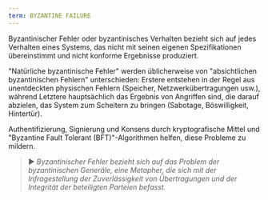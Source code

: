 ```yaml
---
term: BYZANTINE FAILURE
---
```


Byzantinischer Fehler oder byzantinisches Verhalten bezieht sich auf jedes Verhalten eines Systems, das nicht mit seinen eigenen Spezifikationen übereinstimmt und nicht konforme Ergebnisse produziert.

"Natürliche byzantinische Fehler" werden üblicherweise von "absichtlichen byzantinischen Fehlern" unterschieden: Erstere entstehen in der Regel aus unentdeckten physischen Fehlern (Speicher, Netzwerkübertragungen usw.), während Letztere hauptsächlich das Ergebnis von Angriffen sind, die darauf abzielen, das System zum Scheitern zu bringen (Sabotage, Böswilligkeit, Hintertür).

Authentifizierung, Signierung und Konsens durch kryptografische Mittel und "Byzantine Fault Tolerant (BFT)"-Algorithmen helfen, diese Probleme zu mildern.

> ► *Byzantinischer Fehler bezieht sich auf das Problem der byzantinischen Generäle, eine Metapher, die sich mit der Infragestellung der Zuverlässigkeit von Übertragungen und der Integrität der beteiligten Parteien befasst.*